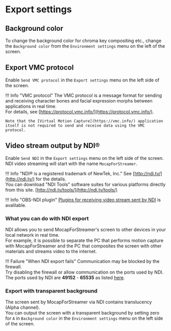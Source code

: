 # Export settings

## Background color

To change the background color for chroma key compositing etc., change the `Background color` from the `Environment settings` menu on the left of the screen.

## Export VMC protocol

Enable `Send VMC protocol` in the `Export settings` menu on the left side of the screen.

!!! Info "VMC protocol"
    The VMC protocol is a message format for sending and receiving character bones and facial expression morphs between applications in real time.  
    For details, see [https://protocol.vmc.info/](https://protocol.vmc.info/).

    Note that the [Virtual Motion Capture](https://vmc.info/) application itself is not required to send and receive data using the VMC protocol.

## Video stream output by NDI®

Enable `Send NDI` in the `Export settings` menu on the left side of the screen.  
NDI video streaming will start with the name `MocapForStreamer`.

!!! Info "NDI® is a registered trademark of NewTek, Inc."
    See [http://ndi.tv/](http://ndi.tv/) for the details.  
    You can download "NDI Tools" software suites for various platforms directly from this site. [http://ndi.tv/tools/](http://ndi.tv/tools/)

!!! Info "OBS-NDI plugin"
    [Plugins for receiving video stream sent by NDI](https://obsproject.com/forum/resources/obs-ndi-newtek-ndi%E2%84%A2-integration-into-obs-studio.528/) is avalilable.

### What you can do with NDI export

NDI allows you to send MocapForStreamer's screen to other devices in your local network in real time.  
For example, it is possible to separate the PC that performs motion capture with MocapForStreamer and the PC that composites the screen with other materials and streams video to the internet.

!!! Failure "When NDI export fails"
    Communication may be blocked by the firewall.  
    Try disabling the firewall or allow communication on the ports used by NDI.  
    The ports used by NDI are **49152** - **65535** as listed [here](https://support.newtek.com/hc/en-us/articles/218109497-NDI-Video-Data-Flow).

### Export with transparent background

The screen sent by MocapForStreamer via NDI contains translucency (Alpha channel).  
You can output the screen with a transparent background by setting zero for `A` in `Background color` in the `Environment settings` menu on the left side of the screen.